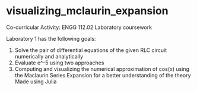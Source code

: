 # visualizing_mclaurin_expansion
Co-curricular Activity: ENGG 112.02 Laboratory coursework

Laboratory 1 has the following goals:
1. Solve the pair of differential equations of the given RLC circuit numerically and analytically
2. Evaluate e^-5 using two approaches
3. Computing and visualizing the numerical approximation of cos(x) using the Maclaurin Series Expansion for a better understanding of the theory
Made using Julia
